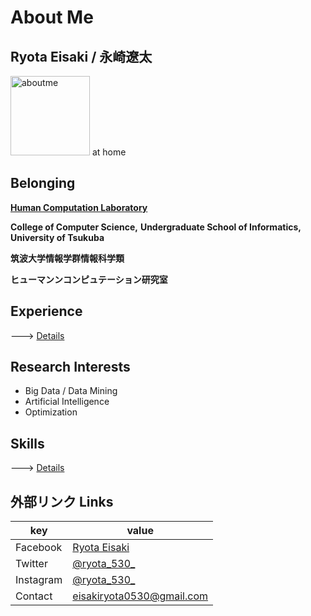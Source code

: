 # About Me

## Ryota Eisaki / 永崎遼太

<img width="127" alt="aboutme" src="https://user-images.githubusercontent.com/39875637/97383894-f75ae600-1911-11eb-852e-b3016eb7349a.jpeg">
at home


## Belonging

[**Human Computation Laboratory**](https://hcomp.cs.tsukuba.ac.jp)

**College of Computer Science,**
**Undergraduate School of Informatics, University of Tsukuba**

**筑波大学情報学群情報科学類**  

**ヒューマンンコンピュテーション研究室**

## Experience
---> [Details](https://github.com/RyotaEisaki/about_me/blob/master/Career.md)

## Research Interests

- Big Data / Data Mining
- Artificial Intelligence 
- Optimization

## Skills

---> [Details](https://github.com/RyotaEisaki/about_me/blob/master/Skills.md)

## 外部リンク Links
|key|value|
|---|---|
|Facebook|[Ryota Eisaki](https://www.facebook.com/ryotaeisaki)|
|Twitter|[@ryota_530_](https://twitter.com/ryota_530_)|
|Instagram|[@ryota_530_](https://instagram.com/ryota_530_)|
|Contact|eisakiryota0530@gmail.com|

